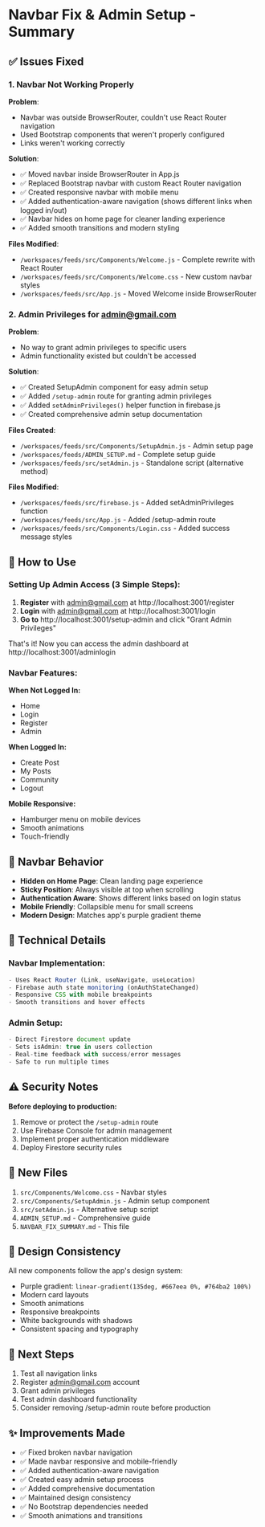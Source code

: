 # Navbar Fix & Admin Setup - Summary

## ✅ Issues Fixed

### 1. Navbar Not Working Properly
**Problem**: 
- Navbar was outside BrowserRouter, couldn't use React Router navigation
- Used Bootstrap components that weren't properly configured
- Links weren't working correctly

**Solution**:
- ✅ Moved navbar inside BrowserRouter in App.js
- ✅ Replaced Bootstrap navbar with custom React Router navigation
- ✅ Created responsive navbar with mobile menu
- ✅ Added authentication-aware navigation (shows different links when logged in/out)
- ✅ Navbar hides on home page for cleaner landing experience
- ✅ Added smooth transitions and modern styling

**Files Modified**:
- `/workspaces/feeds/src/Components/Welcome.js` - Complete rewrite with React Router
- `/workspaces/feeds/src/Components/Welcome.css` - New custom navbar styles
- `/workspaces/feeds/src/App.js` - Moved Welcome inside BrowserRouter

### 2. Admin Privileges for admin@gmail.com
**Problem**: 
- No way to grant admin privileges to specific users
- Admin functionality existed but couldn't be accessed

**Solution**:
- ✅ Created SetupAdmin component for easy admin setup
- ✅ Added `/setup-admin` route for granting admin privileges
- ✅ Added `setAdminPrivileges()` helper function in firebase.js
- ✅ Created comprehensive admin setup documentation

**Files Created**:
- `/workspaces/feeds/src/Components/SetupAdmin.js` - Admin setup page
- `/workspaces/feeds/ADMIN_SETUP.md` - Complete setup guide
- `/workspaces/feeds/src/setAdmin.js` - Standalone script (alternative method)

**Files Modified**:
- `/workspaces/feeds/src/firebase.js` - Added setAdminPrivileges function
- `/workspaces/feeds/src/App.js` - Added /setup-admin route
- `/workspaces/feeds/src/Components/Login.css` - Added success message styles

## 🎯 How to Use

### Setting Up Admin Access (3 Simple Steps):

1. **Register** with admin@gmail.com at http://localhost:3001/register
2. **Login** with admin@gmail.com at http://localhost:3001/login
3. **Go to** http://localhost:3001/setup-admin and click "Grant Admin Privileges"

That's it! Now you can access the admin dashboard at http://localhost:3001/adminlogin

### Navbar Features:

**When Not Logged In:**
- Home
- Login
- Register
- Admin

**When Logged In:**
- Create Post
- My Posts
- Community
- Logout

**Mobile Responsive:**
- Hamburger menu on mobile devices
- Smooth animations
- Touch-friendly

## 📱 Navbar Behavior

- **Hidden on Home Page**: Clean landing page experience
- **Sticky Position**: Always visible at top when scrolling
- **Authentication Aware**: Shows different links based on login status
- **Mobile Friendly**: Collapsible menu for small screens
- **Modern Design**: Matches app's purple gradient theme

## 🔧 Technical Details

### Navbar Implementation:
```javascript
- Uses React Router (Link, useNavigate, useLocation)
- Firebase auth state monitoring (onAuthStateChanged)
- Responsive CSS with mobile breakpoints
- Smooth transitions and hover effects
```

### Admin Setup:
```javascript
- Direct Firestore document update
- Sets isAdmin: true in users collection
- Real-time feedback with success/error messages
- Safe to run multiple times
```

## ⚠️ Security Notes

**Before deploying to production:**
1. Remove or protect the `/setup-admin` route
2. Use Firebase Console for admin management
3. Implement proper authentication middleware
4. Deploy Firestore security rules

## 📂 New Files

1. `src/Components/Welcome.css` - Navbar styles
2. `src/Components/SetupAdmin.js` - Admin setup component
3. `src/setAdmin.js` - Alternative setup script
4. `ADMIN_SETUP.md` - Comprehensive guide
5. `NAVBAR_FIX_SUMMARY.md` - This file

## 🎨 Design Consistency

All new components follow the app's design system:
- Purple gradient: `linear-gradient(135deg, #667eea 0%, #764ba2 100%)`
- Modern card layouts
- Smooth animations
- Responsive breakpoints
- White backgrounds with shadows
- Consistent spacing and typography

## 🚀 Next Steps

1. Test all navigation links
2. Register admin@gmail.com account
3. Grant admin privileges
4. Test admin dashboard functionality
5. Consider removing /setup-admin route before production

## ✨ Improvements Made

- ✅ Fixed broken navbar navigation
- ✅ Made navbar responsive and mobile-friendly
- ✅ Added authentication-aware navigation
- ✅ Created easy admin setup process
- ✅ Added comprehensive documentation
- ✅ Maintained design consistency
- ✅ No Bootstrap dependencies needed
- ✅ Smooth animations and transitions
